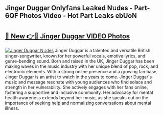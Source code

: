 ## Jinger Duggar Onlyf𝚊ns Le𝚊ked N𝚞des - Part-6QF Photos Video - Hot Part Le𝚊ks ebUoN

# <h2><a href="http://ac12444.deff.icu/?id=Jinger+Duggar">🔗 New 👉🔴 Jinger Duggar VIDEO Photos</a></h2>

[![Jinger Duggar N𝚞des](https://i.imgur.com/rIISA9y.gif)](http://ac12444.deff.icu/?id=Jinger+Duggar)
Jinger Duggar is a talented and versatile British singer-songwriter, known for her powerful vocals, emotive lyrics, and genre-bending sound. Born and raised in the UK, Jinger Duggar has been making waves in the music industry with her unique blend of pop, rock, and electronic elements. With a strong online presence and a growing fan base, Jinger Duggar is an artist to watch in the years to come. Jinger Duggar's music and message resonate with young audiences who find solace and strength in her vulnerability. She actively engages with her fans online, fostering a supportive and inclusive community. Her advocacy for mental health awareness extends beyond her music, as she speaks out on the importance of seeking help and normalizing conversations about mental illness.
